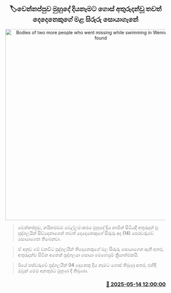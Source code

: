 <p align='center'><b><h2 align='center' title='Bodies of two more people who went missing while swimming in Wennappuwa sea found'>🏷වෙන්නප්පුව මුහුදේ දියනෑමට ගොස් අතුරුදන්වූ තවත් දෙදෙනෙකුගේ මළ සිරුරු‍ සොයාගැනේ‍</h2></b></p>
<p align='center'><img src='https://helakuru.sgp1.cdn.digitaloceanspaces.com/esana/images/lib/sea-nn-archived.jpg' width='600' alt='Bodies of two more people who went missing while swimming in Wennappuwa sea found'></p>

> වෙන්නප්පුව, නයිනමඩම වෙල්ලමංකරය මුහුදේ දිය නාමින් සිටියදී අතුරුදන් වූ පුද්ගලයින් සිව්දෙනාගෙන් තවත් දෙදෙනෙකුගේ සිරුරු අද (14) පෙරවරුවේ සොයාගෙන තිබෙනවා.

> ඒ අනුව මේ වනවිට පුද්ගලයින් තිදෙනෙකුගේ මල සිරුරු සොයාගෙන ඇති අතර, අතුරුදන්ව සිටින අනෙක් පුද්ගලයා සොයා මෙහෙයුම් ක්‍රියාත්මකයි.

> ඊයේ පස්වරුවේ පුද්ගලයින් 04 දෙනෙකු දිය නෑමට ගොස් තිබුණු අතර, එහිදී ඔවුන් මෙම අනතුරට මුහුණ දී තිබුණා.



<h3 align='right'><a href='https://www.helakuru.lk/esana/p/110063/'>📅 2025-05-14 12:00:00</a></h3>
